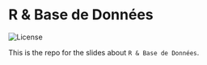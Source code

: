 # R & Base de Données

<!-- badges: start -->
![License](https://img.shields.io/github/license/mcanouil/rdatabase?style=plastic)
<!-- badges: end -->

This is the repo for the slides about `R & Base de Données`.
